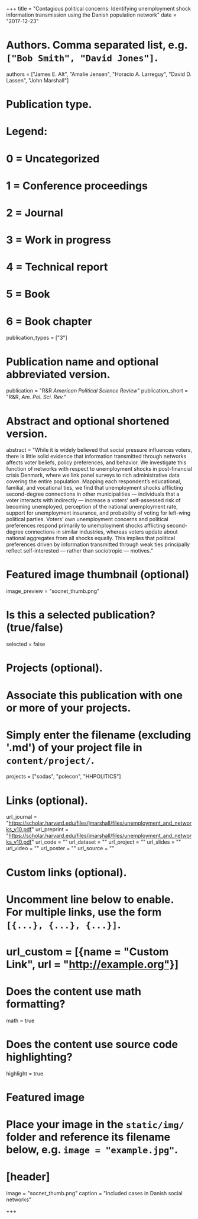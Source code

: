 +++
title = "Contagious political concerns: Identifying unemployment shock information transmission using the Danish population network"
date = "2017-12-23"

# Authors. Comma separated list, e.g. `["Bob Smith", "David Jones"]`.
authors = ["James E. Alt", "Amalie Jensen", "Horacio A. Larreguy", "David D. Lassen", "John Marshall"]

# Publication type.
# Legend:
# 0 = Uncategorized
# 1 = Conference proceedings
# 2 = Journal
# 3 = Work in progress
# 4 = Technical report
# 5 = Book
# 6 = Book chapter
publication_types = ["3"]

# Publication name and optional abbreviated version.
publication = "R&R *American Political Science Review*"
publication_short = "R&R, *Am. Pol. Sci. Rev.*"

# Abstract and optional shortened version.
abstract = "While it is widely believed that social pressure influences voters, there is little solid evidence that information transmitted through networks affects voter beliefs, policy preferences, and behavior. We investigate this function of networks with respect to unemployment shocks in post-financial crisis Denmark, where we link panel surveys to rich administrative data covering the entire population. Mapping each respondent’s educational, familial, and vocational ties, we find that unemployment shocks afflicting second-degree connections in other municipalities — individuals that a voter interacts with indirectly — increase a voters’ self-assessed risk of becoming unemployed, perception of the national unemployment rate, support for unemployment insurance, and probability of voting for left-wing political parties. Voters’ own unemployment concerns and political preferences respond primarily to unemployment shocks afflicting second-degree connections in similar industries, whereas voters update about national aggregates from all shocks equally. This implies that political preferences driven by information transmitted through weak ties principally reflect self-interested — rather than sociotropic — motives."

# Featured image thumbnail (optional)
image_preview = "socnet_thumb.png"

# Is this a selected publication? (true/false)
selected = false

# Projects (optional).
#   Associate this publication with one or more of your projects.
#   Simply enter the filename (excluding '.md') of your project file in `content/project/`.
projects = ["sodas", "polecon", "HHPOLITICS"]

# Links (optional).
url_journal = "https://scholar.harvard.edu/files/jmarshall/files/unemployment_and_networks_v10.pdf"
url_preprint = "https://scholar.harvard.edu/files/jmarshall/files/unemployment_and_networks_v10.pdf"
url_code = ""
url_dataset = ""
url_project = ""
url_slides = ""
url_video = ""
url_poster = ""
url_source = ""

# Custom links (optional).
#   Uncomment line below to enable. For multiple links, use the form `[{...}, {...}, {...}]`.
# url_custom = [{name = "Custom Link", url = "http://example.org"}]

# Does the content use math formatting?
math = true

# Does the content use source code highlighting?
highlight = true

# Featured image
# Place your image in the `static/img/` folder and reference its filename below, e.g. `image = "example.jpg"`.
# [header]
image = "socnet_thumb.png"
caption = "Included cases in Danish social networks"

+++

